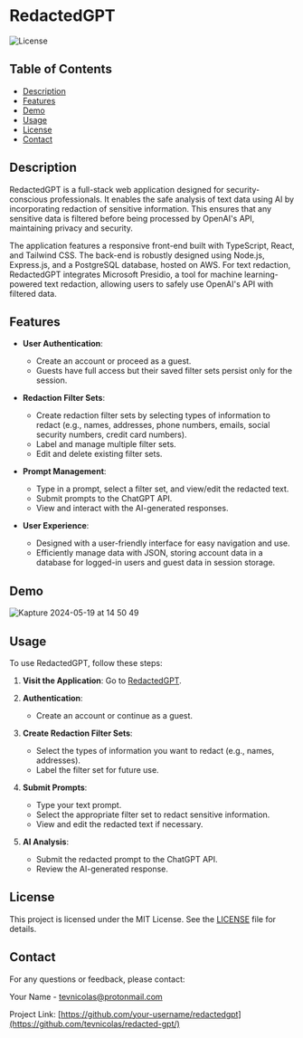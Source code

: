 # RedactedGPT

![License](https://img.shields.io/github/license/tevnicolas/redactedgpt)

## Table of Contents

- [Description](#description)
- [Features](#features)
- [Demo](#demo)
- [Usage](#usage)
- [License](#license)
- [Contact](#contact)

## Description

RedactedGPT is a full-stack web application designed for security-conscious professionals. It enables the safe analysis of text data using AI by incorporating redaction of sensitive information. This ensures that any sensitive data is filtered before being processed by OpenAI's API, maintaining privacy and security.

The application features a responsive front-end built with TypeScript, React, and Tailwind CSS. The back-end is robustly designed using Node.js, Express.js, and a PostgreSQL database, hosted on AWS. For text redaction, RedactedGPT integrates Microsoft Presidio, a tool for machine learning-powered text redaction, allowing users to safely use OpenAI's API with filtered data.

## Features

- **User Authentication**:
  - Create an account or proceed as a guest.
  - Guests have full access but their saved filter sets persist only for the session.

- **Redaction Filter Sets**:
  - Create redaction filter sets by selecting types of information to redact (e.g., names, addresses, phone numbers, emails, social security numbers, credit card numbers).
  - Label and manage multiple filter sets.
  - Edit and delete existing filter sets.

- **Prompt Management**:
  - Type in a prompt, select a filter set, and view/edit the redacted text.
  - Submit prompts to the ChatGPT API.
  - View and interact with the AI-generated responses.

- **User Experience**:
  - Designed with a user-friendly interface for easy navigation and use.
  - Efficiently manage data with JSON, storing account data in a database for logged-in users and guest data in session storage.

## Demo
![Kapture 2024-05-19 at 14 50 49](https://github.com/tevnicolas/redacted-gpt/assets/155599138/b535c08c-3617-43f1-a3f5-b5ac215b9f07)



## Usage

To use RedactedGPT, follow these steps:

1. **Visit the Application**:
   Go to [RedactedGPT](https://your-live-demo-link.com).

2. **Authentication**:
   - Create an account or continue as a guest.

3. **Create Redaction Filter Sets**:
   - Select the types of information you want to redact (e.g., names, addresses).
   - Label the filter set for future use.

4. **Submit Prompts**:
   - Type your text prompt.
   - Select the appropriate filter set to redact sensitive information.
   - View and edit the redacted text if necessary.

5. **AI Analysis**:
   - Submit the redacted prompt to the ChatGPT API.
   - Review the AI-generated response.

## License

This project is licensed under the MIT License. See the [LICENSE](LICENSE) file for details.

## Contact

For any questions or feedback, please contact:

Your Name - [tevnicolas@protonmail.com](mailto:tevnicolas@protonmail.com)

Project Link: [https://github.com/your-username/redactedgpt](https://github.com/tevnicolas/redacted-gpt/)
